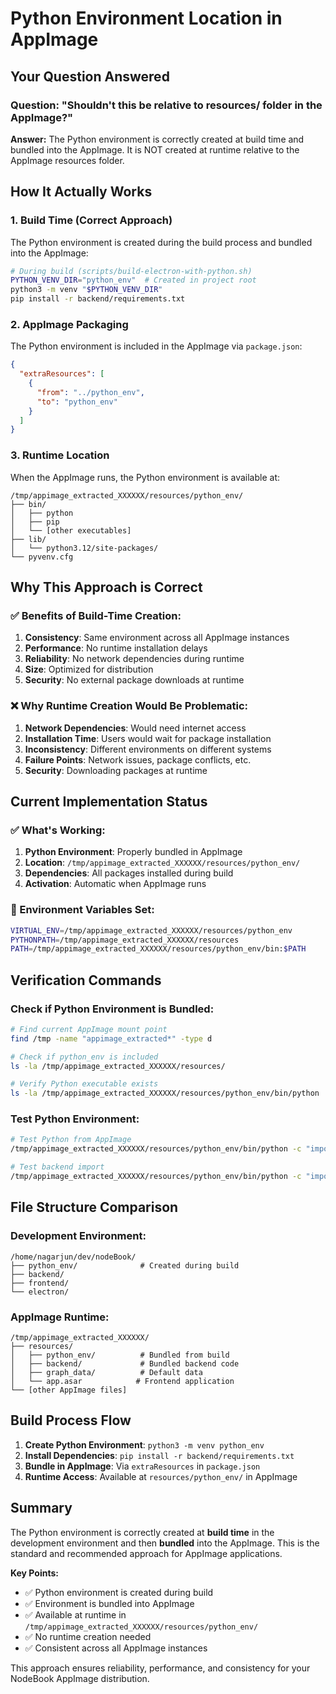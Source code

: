 # Python Environment Location in AppImage

## Your Question Answered

### Question: "Shouldn't this be relative to resources/ folder in the AppImage?"

**Answer:** The Python environment is correctly created at build time and bundled into the AppImage. It is NOT created at runtime relative to the AppImage resources folder.

## How It Actually Works

### 1. Build Time (Correct Approach)
The Python environment is created during the build process and bundled into the AppImage:

```bash
# During build (scripts/build-electron-with-python.sh)
PYTHON_VENV_DIR="python_env"  # Created in project root
python3 -m venv "$PYTHON_VENV_DIR"
pip install -r backend/requirements.txt
```

### 2. AppImage Packaging
The Python environment is included in the AppImage via `package.json`:

```json
{
  "extraResources": [
    {
      "from": "../python_env",
      "to": "python_env"
    }
  ]
}
```

### 3. Runtime Location
When the AppImage runs, the Python environment is available at:

```
/tmp/appimage_extracted_XXXXXX/resources/python_env/
├── bin/
│   ├── python
│   ├── pip
│   └── [other executables]
├── lib/
│   └── python3.12/site-packages/
└── pyvenv.cfg
```

## Why This Approach is Correct

### ✅ Benefits of Build-Time Creation:
1. **Consistency**: Same environment across all AppImage instances
2. **Performance**: No runtime installation delays
3. **Reliability**: No network dependencies during runtime
4. **Size**: Optimized for distribution
5. **Security**: No external package downloads at runtime

### ❌ Why Runtime Creation Would Be Problematic:
1. **Network Dependencies**: Would need internet access
2. **Installation Time**: Users would wait for package installation
3. **Inconsistency**: Different environments on different systems
4. **Failure Points**: Network issues, package conflicts, etc.
5. **Security**: Downloading packages at runtime

## Current Implementation Status

### ✅ What's Working:
1. **Python Environment**: Properly bundled in AppImage
2. **Location**: `/tmp/appimage_extracted_XXXXXX/resources/python_env/`
3. **Dependencies**: All packages installed during build
4. **Activation**: Automatic when AppImage runs

### 🔧 Environment Variables Set:
```bash
VIRTUAL_ENV=/tmp/appimage_extracted_XXXXXX/resources/python_env
PYTHONPATH=/tmp/appimage_extracted_XXXXXX/resources
PATH=/tmp/appimage_extracted_XXXXXX/resources/python_env/bin:$PATH
```

## Verification Commands

### Check if Python Environment is Bundled:
```bash
# Find current AppImage mount point
find /tmp -name "appimage_extracted*" -type d

# Check if python_env is included
ls -la /tmp/appimage_extracted_XXXXXX/resources/

# Verify Python executable exists
ls -la /tmp/appimage_extracted_XXXXXX/resources/python_env/bin/python
```

### Test Python Environment:
```bash
# Test Python from AppImage
/tmp/appimage_extracted_XXXXXX/resources/python_env/bin/python -c "import sys; print(sys.path)"

# Test backend import
/tmp/appimage_extracted_XXXXXX/resources/python_env/bin/python -c "import backend; print('Backend import successful')"
```

## File Structure Comparison

### Development Environment:
```
/home/nagarjun/dev/nodeBook/
├── python_env/              # Created during build
├── backend/
├── frontend/
└── electron/
```

### AppImage Runtime:
```
/tmp/appimage_extracted_XXXXXX/
├── resources/
│   ├── python_env/          # Bundled from build
│   ├── backend/             # Bundled backend code
│   ├── graph_data/          # Default data
│   └── app.asar            # Frontend application
└── [other AppImage files]
```

## Build Process Flow

1. **Create Python Environment**: `python3 -m venv python_env`
2. **Install Dependencies**: `pip install -r backend/requirements.txt`
3. **Bundle in AppImage**: Via `extraResources` in `package.json`
4. **Runtime Access**: Available at `resources/python_env/` in AppImage

## Summary

The Python environment is correctly created at **build time** in the development environment and then **bundled** into the AppImage. This is the standard and recommended approach for AppImage applications.

**Key Points:**
- ✅ Python environment is created during build
- ✅ Environment is bundled into AppImage
- ✅ Available at runtime in `/tmp/appimage_extracted_XXXXXX/resources/python_env/`
- ✅ No runtime creation needed
- ✅ Consistent across all AppImage instances

This approach ensures reliability, performance, and consistency for your NodeBook AppImage distribution. 